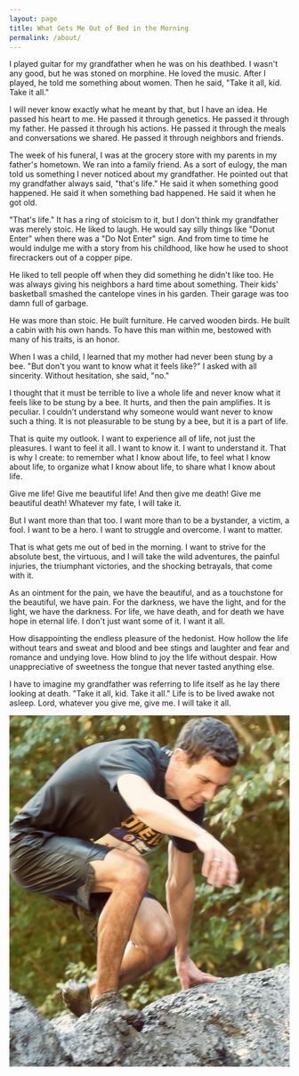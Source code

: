 ```yaml
---
layout: page
title: What Gets Me Out of Bed in the Morning
permalink: /about/
---
```

I played guitar for my grandfather when he was on his deathbed. I wasn't any good, but he was stoned on morphine. He loved the music. After I played, he told me something about women. Then he said, "Take it all, kid. Take it all."

I will never know exactly what he meant by that, but I have an idea. He passed his heart to me. He passed it through genetics. He passed it through my father. He passed it through his actions. He passed it through the meals and conversations we shared. He passed it through neighbors and friends.

The week of his funeral, I was at the grocery store with my parents in my father's hometown. We ran into a family friend. As a sort of eulogy, the man told us something I never noticed about my grandfather. He pointed out that my grandfather always said, "that's life." He said it when something good happened. He said it when something bad happened. He said it when he got old.

"That's life." It has a ring of stoicism to it, but I don't think my grandfather was merely stoic. He liked to laugh. He would say silly things like "Donut Enter" when there was a "Do Not Enter" sign. And from time to time he would indulge me with a story from his childhood, like how he used to shoot firecrackers out of a copper pipe.

He liked to tell people off when they did something he didn't like too. He was always giving his neighbors a hard time about something. Their kids' basketball smashed the cantelope vines in his garden. Their garage was too damn full of garbage.

He was more than stoic. He built furniture. He carved wooden birds. He built a cabin with his own hands. To have this man within me, bestowed with many of his traits, is an honor.

When I was a child, I learned that my mother had never been stung by a bee. "But don't you want to know what it feels like?" I asked with all sincerity. Without hesitation, she said, "no."

I thought that it must be terrible to live a whole life and never know what it feels like to be stung by a bee. It hurts, and then the pain amplifies. It is peculiar. I couldn’t understand why someone would want never to know such a thing. It is not pleasurable to be stung by a bee, but it is a part of life.

That is quite my outlook. I want to experience all of life, not just the pleasures. I want to feel it all. I want to know it. I want to understand it. That is why I create: to remember what I know about life, to feel what I know about life, to organize what I know about life, to share what I know about life.

Give me life! Give me beautiful life! And then give me death! Give me beautiful death! Whatever my fate, I will take it.

But I want more than that too. I want more than to be a bystander, a victim, a fool. I want to be a hero. I want to struggle and overcome. I want to matter.

That is what gets me out of bed in the morning. I want to strive for the absolute best, the virtuous, and I will take the wild adventures, the painful injuries, the triumphant victories, and the shocking betrayals, that come with it.

As an ointment for the pain, we have the beautiful, and as a touchstone for the beautiful, we have pain. For the darkness, we have the light, and for the light, we have the darkness. For life, we have death, and for death we have hope in eternal life. I don't just want some of it. I want it all.

How disappointing the endless pleasure of the hedonist. How hollow the life without tears and sweat and blood and bee stings and laughter and fear and romance and undying love. How blind to joy the life without despair. How unappreciative of sweetness the tongue that never tasted anything else.

I have to imagine my grandfather was referring to life itself as he lay there looking at death. "Take it all, kid. Take it all." Life is to be lived awake not asleep. Lord, whatever you give me, give me. I will take it all.

![Climbing over a mound of mud in a race](/assets/race.jpeg)